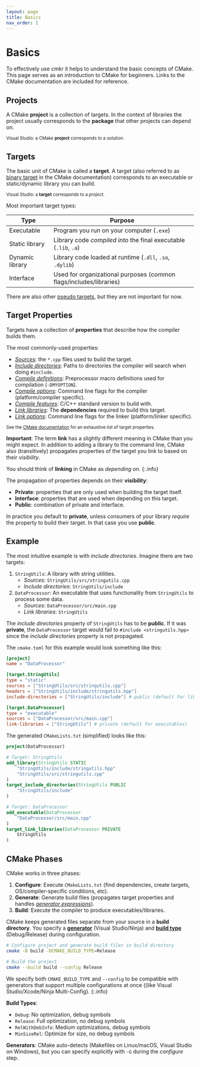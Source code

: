 ```yaml
---
layout: page
title: Basics
nav_order: 1
---
```


# Basics

To effectively use cmkr it helps to understand the basic concepts of CMake. This page serves as an introduction to CMake for beginners. Links to the CMake documentation are included for reference.

## Projects

A CMake **project** is a collection of targets. In the context of libraries the project usually corresponds to the **package** that other projects can depend on.

<sub>Visual Studio: a CMake **project** corresponds to a _solution_.</sub>

## Targets

The basic unit of CMake is called a **target**. A target (also referred to as [binary target](https://cmake.org/cmake/help/latest/manual/cmake-buildsystem.7.html#binary-targets) in the CMake documentation) corresponds to an executable or static/dynamic library you can build.

<sub>Visual Studio: a **target** corresponds to a _project_.</sub>

Most important target types:

|Type|Purpose|
|-|-|
|Executable|Program you run on your computer (`.exe`)|
|Static library|Library code _compiled into_ the final executable (`.lib`, `.a`)|
|Dynamic library|Library code loaded at runtime (`.dll`, `.so`, `.dylib`)|
|Interface|Used for organizational purposes (common flags/includes/libraries)|

There are also other [pseudo targets](https://cmake.org/cmake/help/latest/manual/cmake-buildsystem.7.html#pseudo-targets), but they are not important for now.

## Target Properties

Targets have a collection of **properties** that describe how the compiler builds them.

The most commonly-used properties:

- [_Sources_](https://cmake.org/cmake/help/latest/command/target_sources.html): the `*.cpp` files used to build the target.
- [_Include directories_](https://cmake.org/cmake/help/latest/command/target_include_directories.html): Paths to directories the compiler will search when doing `#include`.
- [_Compile definitions_](https://cmake.org/cmake/help/latest/command/target_compile_definitions.html): Preprocessor macro definitions used for compilation (`-DMYOPTION`).
- [_Compile options_](https://cmake.org/cmake/help/latest/command/target_compile_options.html): Command line flags for the compiler (platform/compiler specific).
- [_Compile features_](https://cmake.org/cmake/help/latest/command/target_compile_features.html): C/C++ standard version to build with.
- [_Link libraries_](https://cmake.org/cmake/help/latest/command/target_link_libraries.html): The **dependencies** required to build this target.
- [_Link options_](https://cmake.org/cmake/help/latest/command/target_link_options.html): Command line flags for the linker (platform/linker specific).

<sub>See the [CMake documentation](https://cmake.org/cmake/help/latest/manual/cmake-properties.7.html#properties-on-targets) for an exhaustive list of target properties.</sub>

**Important**: The term **link** has a slightly different meaning in CMake than you might expect. In addition to adding a library to the command line, CMake also (transitively) propagates properties of the target you link to based on their _visibility_.

You should think of **linking** in CMake as _depending on_.
{:.info}

The propagation of properties depends on their **visibility**:

- **Private**: properties that are only used when building the target itself.
- **Interface**: properties that are used when depending on this target.
- **Public**: combination of private and interface.

In practice you default to **private**, unless consumers of your library _require_ the property to build their target. In that case you use **public**.

## Example

The most intuitive example is with _include directories_. Imagine there are two targets:

1. `StringUtils`: A library with string utilities.
   - _Sources_: `StringUtils/src/stringutils.cpp`
   - _Include directories_: `StringUtils/include`
2. `DataProcessor`: An executable that uses functionality from `StringUtils` to process some data.
   - _Sources_: `DataProcessor/src/main.cpp`
   - _Link libraries_: `StringUtils`

The _include directories_ property of `StringUtils` has to be **public**. If it was **private**, the `DataProcessor` target would fail to `#include <stringutils.hpp>` since the _include directories_ property is not propagated.

The `cmake.toml` for this example would look something like this:

```toml
[project]
name = "DataProcessor"

[target.StringUtils]
type = "static"
sources = ["StringUtils/src/stringutils.cpp"]
headers = ["StringUtils/include/stringutils.hpp"]
include-directories = ["StringUtils/include"] # public (default for libraries)

[target.DataProcessor]
type = "executable"
sources = ["DataProcessor/src/main.cpp"]
link-libraries = ["StringUtils"] # private (default for executables)
```

The generated `CMakeLists.txt` (simplified) looks like this:

```cmake
project(DataProcessor)

# Target: StringUtils
add_library(StringUtils STATIC
    "StringUtils/include/stringutils.hpp"
    "StringUtils/src/stringutils.cpp"
)
target_include_directories(StringUtils PUBLIC
	"StringUtils/include"
)

# Target: DataProcessor
add_executable(DataProcessor
    "DataProcessor/src/main.cpp"
)
target_link_libraries(DataProcessor PRIVATE
    StringUtils
)
```

## CMake Phases

CMake works in three phases:
1. **Configure**: Execute `CMakeLists.txt` (find dependencies, create targets, OS/compiler-specific conditions, etc).
2. **Generate**: Generate build files (propagates target properties and handles [_generator expressions_](https://cmake.org/cmake/help/latest/manual/cmake-generator-expressions.7.html)).
3. **Build**: Execute the compiler to produce executables/libraries.

CMake keeps generated files separate from your source in a **build directory**. You specify a [**generator**](https://cmake.org/cmake/help/latest/manual/cmake-generators.7.html) (Visual Studio/Ninja) and [**build type**](https://cmake.org/cmake/help/latest/manual/cmake-buildsystem.7.html#build-configurations) (Debug/Release) during configuration.

```bash
# Configure project and generate build files in build directory
cmake -B build -DCMAKE_BUILD_TYPE=Release

# Build the project
cmake --build build --config Release
```

We specify both `CMAKE_BUILD_TYPE` and `--config` to be compatible with generators that support multiple configurations at once ((like Visual Studio/Xcode/Ninja Multi-Config).
{:.info}

**Build Types**:
- `Debug`: No optimization, debug symbols
- `Release`: Full optimization, no debug symbols
- `RelWithDebInfo`: Medium optimizations, debug symbols
- `MinSizeRel`: Optimize for size, no debug symbols

**Generators**: CMake auto-detects (Makefiles on Linux/macOS, Visual Studio on Windows), but you can specify explicitly with `-G` during the _configure_ step.
